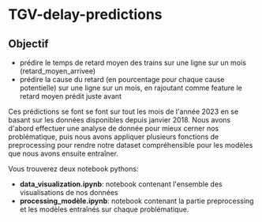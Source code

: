# TGV-delay-predictions

## Objectif
- prédire le temps de retard moyen des trains sur une ligne sur un mois (retard_moyen_arrivee)
- prédire la cause du retard (en pourcentage pour chaque cause potentielle) sur une ligne sur un mois, en rajoutant comme feature le retard moyen prédit juste avant

Ces prédictions se font se font sur tout les mois de l'année 2023 en se basant sur les données disponibles depuis janvier 2018. Nous avons d'abord effectuer une analyse de donnée pour mieux cerner nos problématique, puis nous avons appliquer plusieurs fonctions de preprocessing pour rendre notre dataset compréhensible pour les modèles que nous avons ensuite entraîner.

Vous trouverez deux notebook pythons: 

- **data_visualization.ipynb**: notebook contenant l'ensemble des visualisations de nos données
- **processing_modèle.ipynb**: notebook contenant la partie preprocessing et les modèles entraînés sur chaque problématique.
  
